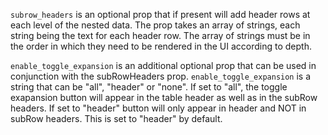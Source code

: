 `subrow_headers` is an optional prop that if present will add header rows at each level of the nested data. The prop takes an array of strings, each string being the text for each header row. The array of strings must be in the order in which they need to be rendered in the UI according to depth.

`enable_toggle_expansion` is an additional optional prop that can be used in conjunction with the subRowHeaders prop. `enable_toggle_expansion` is a string that can be "all", "header" or "none". If set to "all", the toggle exapansion button will appear in the table header as well as in the subRow headers. If set to "header" button will only appear in header and NOT in subRow headers. This is set to "header" by default.